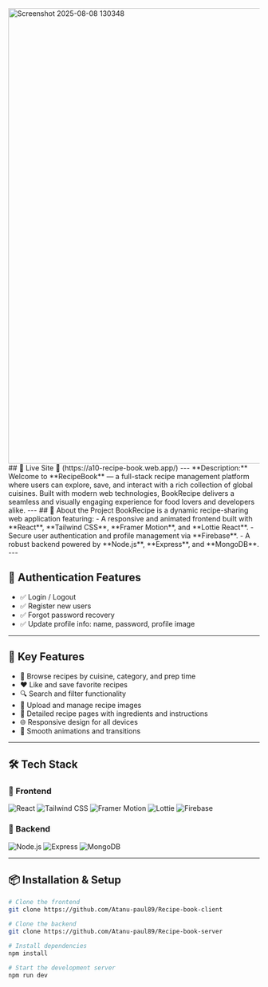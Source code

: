 
<img width="1881" height="914" alt="Screenshot 2025-08-08 130348" src="https://github.com/user-attachments/assets/7a42f7f8-7cb8-4012-9021-b3a324972d3f" />
## 🚀 Live Site
🔗 (https://a10-recipe-book.web.app/)
---
**Description:**
Welcome to **RecipeBook** — a full-stack recipe management platform where users can explore, save, and interact with a rich collection of global cuisines. Built with modern web technologies, BookRecipe delivers a seamless and visually engaging experience for food lovers and developers alike.
---
## 📖 About the Project
BookRecipe is a dynamic recipe-sharing web application featuring:
- A responsive and animated frontend built with **React**, **Tailwind CSS**, **Framer Motion**, and **Lottie React**.
- Secure user authentication and profile management via **Firebase**.
- A robust backend powered by **Node.js**, **Express**, and **MongoDB**.
---

## 🔐 Authentication Features
- ✅ Login / Logout
- ✅ Register new users
- ✅ Forgot password recovery
- ✅ Update profile info: name, password, profile image

---

## 🧠 Key Features
- 🍳 Browse recipes by cuisine, category, and prep time
- ❤️ Like and save favorite recipes
- 🔍 Search and filter functionality
- 📸 Upload and manage recipe images
- 🧾 Detailed recipe pages with ingredients and instructions
- 🌐 Responsive design for all devices
- 🎨 Smooth animations and transitions

---

## 🛠 Tech Stack

### 🔷 Frontend
![React](https://img.shields.io/badge/-React-61DAFB?logo=react&logoColor=black)
![Tailwind CSS](https://img.shields.io/badge/-Tailwind%20CSS-38B2AC?logo=tailwind-css&logoColor=white)
![Framer Motion](https://img.shields.io/badge/-Framer%20Motion-EF008F?logo=framer&logoColor=white)
![Lottie](https://img.shields.io/badge/-Lottie%20React-00C1B3?logo=lottie&logoColor=white)
![Firebase](https://img.shields.io/badge/-Firebase-FFCA28?logo=firebase&logoColor=black)

### 🔶 Backend
![Node.js](https://img.shields.io/badge/-Node.js-339933?logo=node.js&logoColor=white)
![Express](https://img.shields.io/badge/-Express-000000?logo=express&logoColor=white)
![MongoDB](https://img.shields.io/badge/-MongoDB-47A248?logo=mongodb&logoColor=white)

---
## 📦 Installation & Setup

```bash
# Clone the frontend
git clone https://github.com/Atanu-paul89/Recipe-book-client

# Clone the backend
git clone https://github.com/Atanu-paul89/Recipe-book-server

# Install dependencies
npm install

# Start the development server
npm run dev
